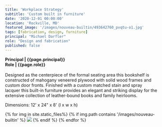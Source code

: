 ```yaml
---
title: 'Workplace Strategy'
subtitle: 'Custom built in furniture'
date: '2020-12-01 00:00:00'
location: 'Rockville, MD'
featured_image: '/images/nouveau-builtin/493642760_pvqtu-o1.jpg'
tags: [fabrication, design, furniture]
principal: "Michael Darfler"
role: "Design and fabrication"
published: false
---
```


**Principal | {{page.principal}} <br>
Role | {{page.role}}**<br><br>
Designed as the centerpiece of the formal seating area this bookshelf is constructed of mahogany veneered plywood with solid wood frames and custom door fronts. Finished with a custom matched stain and spray lacquer this built-in furniture provides an elegant and striking display for the extensive collection of leather-bound books and family heirlooms.

Dimensions: 12' x 24" x 8' (l x w x h)

<div class="gallery" data-columns="1">
{% for img in site.static_files%}
  {% if img.path contains '/images/nouveau-builtin' %}
    <img src="{{ img.path }}"/>
  {% endif %}
{% endfor %}
</div>
